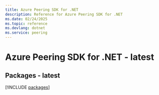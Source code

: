 ```yaml
---
title: Azure Peering SDK for .NET
description: Reference for Azure Peering SDK for .NET
ms.date: 02/24/2025
ms.topic: reference
ms.devlang: dotnet
ms.service: peering
---
```

# Azure Peering SDK for .NET - latest
## Packages - latest
[!INCLUDE [packages](peering-index.md)]